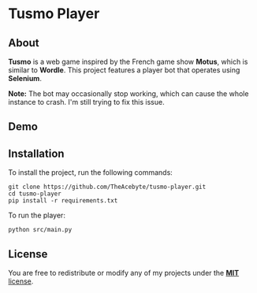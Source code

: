 # Tusmo Player

## About
**Tusmo** is a web game inspired by the French game show **Motus**, which is similar to **Wordle**. This project features a player bot that operates using **Selenium**.

**Note:** The bot may occasionally stop working, which can cause the whole instance to crash. I'm still trying to fix this issue.

## Demo


## Installation
To install the project, run the following commands:
```
git clone https://github.com/TheAcebyte/tusmo-player.git
cd tusmo-player
pip install -r requirements.txt
```

To run the player:
```
python src/main.py
```

## License
You are free to redistribute or modify any of my projects under the [**MIT** license](LICENSE).
